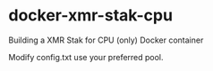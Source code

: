 # docker-xmr-stak-cpu
Building a XMR Stak for CPU (only) Docker container

Modify config.txt use your preferred pool.
